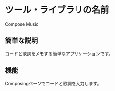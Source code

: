 # ツール・ライブラリの名前
 
Compose Music
 
## 簡単な説明
 
コードと歌詞をメモする簡単なアプリケーションです。

## 機能
 
Composingページでコードと歌詞を入力します。
 

